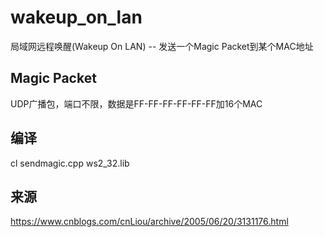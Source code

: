 # wakeup_on_lan
局域网远程唤醒(Wakeup On LAN) -- 发送一个Magic Packet到某个MAC地址

## Magic Packet
UDP广播包，端口不限，数据是FF-FF-FF-FF-FF-FF加16个MAC

## 编译
cl sendmagic.cpp ws2_32.lib

## 来源
https://www.cnblogs.com/cnLiou/archive/2005/06/20/3131176.html
